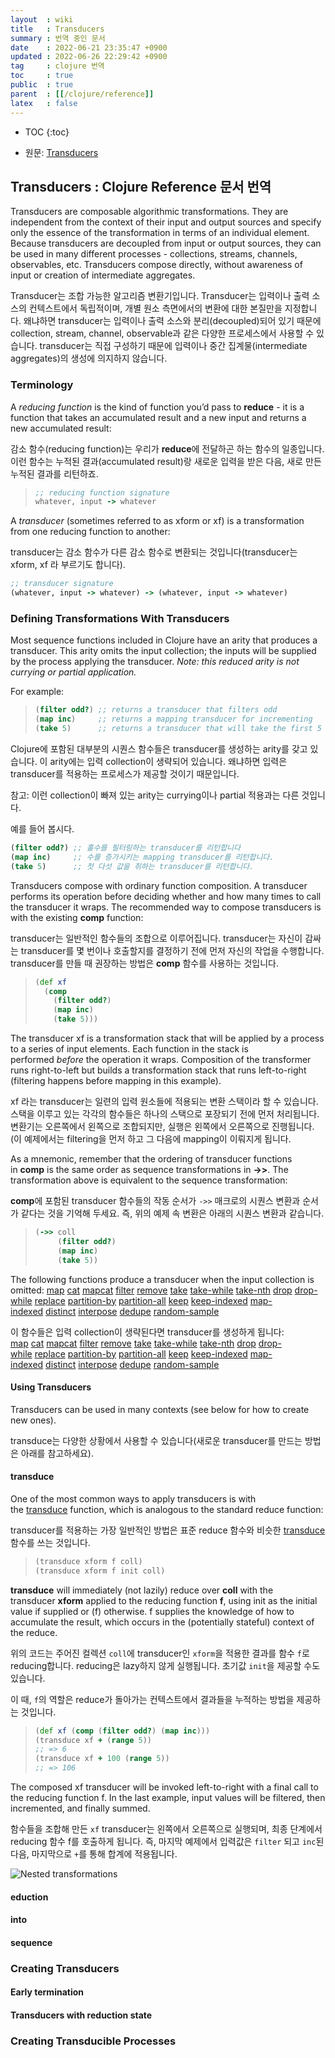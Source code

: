 ```yaml
---
layout  : wiki
title   : Transducers
summary : 번역 중인 문서
date    : 2022-06-21 23:35:47 +0900
updated : 2022-06-26 22:29:42 +0900
tag     : clojure 번역
toc     : true
public  : true
parent  : [[/clojure/reference]]
latex   : false
---
```

* TOC
{:toc}

- 원문: [Transducers]( https://clojure.org/reference/transducers )

## Transducers : Clojure Reference 문서 번역

>
Transducers are composable algorithmic transformations.
They are independent from the context of their input and output sources and specify only the essence of the transformation in terms of an individual element.
Because transducers are decoupled from input or output sources, they can be used in many different processes - collections, streams, channels, observables, etc.
Transducers compose directly, without awareness of input or creation of intermediate aggregates.

Transducer는 조합 가능한 알고리즘 변환기입니다.
Transducer는 입력이나 출력 소스의 컨텍스트에서 독립적이며, 개별 원소 측면에서의 변환에 대한 본질만을 지정합니다.
왜냐하면 transducer는 입력이나 출력 소스와 분리(decoupled)되어 있기 때문에 collection, stream, channel, observable과 같은 다양한 프로세스에서 사용할 수 있습니다.
transducer는 직접 구성하기 때문에 입력이나 중간 집계물(intermediate aggregates)의 생성에 의지하지 않습니다.

### Terminology

>
A _reducing function_ is the kind of function you’d pass to **reduce** - it is a function that takes an accumulated result and a new input and returns a new accumulated result:

감소 함수(reducing function)는 우리가 **reduce**에 전달하곤 하는 함수의 일종입니다.
이런 함수는 누적된 결과(accumulated result)랑 새로운 입력을 받은 다음, 새로 만든 누적된 결과를 리턴하죠.

> ```clojure
> ;; reducing function signature
> whatever, input -> whatever
> ```
>
A _transducer_ (sometimes referred to as xform or xf) is a transformation from one reducing function to another:

transducer는 감소 함수가 다른 감소 함수로 변환되는 것입니다(transducer는 xform, xf 라 부르기도 합니다).

```clojure
;; transducer signature
(whatever, input -> whatever) -> (whatever, input -> whatever)
```

### Defining Transformations With Transducers

>
Most sequence functions included in Clojure have an arity that produces a transducer.
This arity omits the input collection; the inputs will be supplied by the process applying the transducer.
_Note: this reduced arity is not currying or partial application._
>
For example:
>
> ```clojure
> (filter odd?) ;; returns a transducer that filters odd
> (map inc)     ;; returns a mapping transducer for incrementing
> (take 5)      ;; returns a transducer that will take the first 5 values
> ```

Clojure에 포함된 대부분의 시퀀스 함수들은 transducer를 생성하는 arity를 갖고 있습니다.
이 arity에는 입력 collection이 생략되어 있습니다.
왜냐하면 입력은 transducer를 적용하는 프로세스가 제공할 것이기 때문입니다.

참고: 이런 collection이 빠져 있는 arity는 currying이나 partial 적용과는 다른 것입니다.

예를 들어 봅시다.

```clojure
(filter odd?) ;; 홀수를 필터링하는 transducer를 리턴합니다
(map inc)     ;; 수를 증가시키는 mapping transducer를 리턴합니다.
(take 5)      ;; 첫 다섯 값을 취하는 transducer를 리턴합니다.
```

>
Transducers compose with ordinary function composition.
A transducer performs its operation before deciding whether and how many times to call the transducer it wraps.
The recommended way to compose transducers is with the existing **comp** function:

transducer는 일반적인 함수들의 조합으로 이루어집니다.
transducer는 자신이 감싸는 transducer를 몇 번이나 호출할지를 결정하기 전에 먼저 자신의 작업을 수행합니다.
transducer를 만들 때 권장하는 방법은 **comp** 함수를 사용하는 것입니다.

> ```clojure
> (def xf
>   (comp
>     (filter odd?)
>     (map inc)
>     (take 5)))
> ```

<span/>

>
The transducer xf is a transformation stack that will be applied by a process to a series of input elements.
Each function in the stack is performed _before_ the operation it wraps.
Composition of the transformer runs right-to-left but builds a transformation stack that runs left-to-right (filtering happens before mapping in this example).

xf 라는 transducer는 일련의 입력 원소들에 적용되는 변환 스택이라 할 수 있습니다.
스택을 이루고 있는 각각의 함수들은 하나의 스택으로 포장되기 전에 먼저 처리됩니다.
변환기는 오른쪽에서 왼쪽으로 조합되지만, 실행은 왼쪽에서 오른쪽으로 진행됩니다.
(이 예제에서는 filtering을 먼저 하고 그 다음에 mapping이 이뤄지게 됩니다.

>
As a mnemonic, remember that the ordering of transducer functions in **comp** is the same order as sequence transformations in **\-\>\>**. The transformation above is equivalent to the sequence transformation:

**comp**에 포함된 transducer 함수들의 작동 순서가 `->>` 매크로의 시퀀스 변환과 순서가 같다는 것을 기억해 두세요.
즉, 위의 예제 속 변환은 아래의 시퀀스 변환과 같습니다.

> ```clojure
> (->> coll
>      (filter odd?)
>      (map inc)
>      (take 5))
> ```

<span/>

>
The following functions produce a transducer when the input collection is omitted: [map][map] [cat][cat] [mapcat][mapcat] [filter][filter] [remove][remove] [take][take] [take-while][take-while] [take-nth][take-nth] [drop][drop] [drop-while][drop-while] [replace][replace] [partition-by][partition-by] [partition-all][partition-all] [keep][keep] [keep-indexed][keep-indexed] [map-indexed][map-indexed] [distinct][distinct] [interpose][interpose] [dedupe][dedupe] [random-sample][random-sample]

이 함수들은 입력 collection이 생략된다면 transducer를 생성하게 됩니다: [map][map] [cat][cat] [mapcat][mapcat] [filter][filter] [remove][remove] [take][take] [take-while][take-while] [take-nth][take-nth] [drop][drop] [drop-while][drop-while] [replace][replace] [partition-by][partition-by] [partition-all][partition-all] [keep][keep] [keep-indexed][keep-indexed] [map-indexed][map-indexed] [distinct][distinct] [interpose][interpose] [dedupe][dedupe] [random-sample][random-sample]

#### Using Transducers

>
Transducers can be used in many contexts (see below for how to create new ones).

transduce는 다양한 상황에서 사용할 수 있습니다(새로운 transducer를 만드는 방법은 아래를 참고하세요).

#### transduce

>
One of the most common ways to apply transducers is with the [transduce][transduce] function, which is analogous to the standard reduce function:

transducer를 적용하는 가장 일반적인 방법은 표준 reduce 함수와 비슷한 [transduce][transduce] 함수를 쓰는 것입니다.

> ```clojure
> (transduce xform f coll)
> (transduce xform f init coll)
> ```

>
**transduce** will immediately (not lazily) reduce over **coll** with the transducer **xform** applied to the reducing function **f**, using init as the initial value if supplied or (f) otherwise.
f supplies the knowledge of how to accumulate the result, which occurs in the (potentially stateful) context of the reduce.

위의 코드는 주어진 컬렉션 `coll`에 transducer인 `xform`을 적용한 결과를 함수 `f`로 reducing합니다.
reducing은 lazy하지 않게 실행됩니다.
초기값 `init`을 제공할 수도 있습니다.

이 때, `f`의 역할은 reduce가 돌아가는 컨텍스트에서 결과들을 누적하는 방법을 제공하는 것입니다.

> ```clojure
> (def xf (comp (filter odd?) (map inc)))
> (transduce xf + (range 5))
> ;; => 6
> (transduce xf + 100 (range 5))
> ;; => 106
> ```
>
The composed xf transducer will be invoked left-to-right with a final call to the reducing function f.
In the last example, input values will be filtered, then incremented, and finally summed.

함수들을 조합해 만든 `xf` transducer는 왼쪽에서 오른쪽으로 실행되며, 최종 단계에서 reducing 함수 f를 호출하게 됩니다.
즉, 마지막 예제에서 입력값은 `filter` 되고 `inc`된 다음, 마지막으로 `+`를 통해 합계에 적용됩니다.

![Nested transformations]( ./xf.png )


#### eduction
#### into
#### sequence
### Creating Transducers
#### Early termination
#### Transducers with reduction state
### Creating Transducible Processes

[cat]: https://clojure.github.io/clojure/clojure.core-api.html#clojure.core/cat
[dedupe]: https://clojure.github.io/clojure/clojure.core-api.html#clojure.core/dedupe
[distinct]: https://clojure.github.io/clojure/clojure.core-api.html#clojure.core/distinct
[drop-while]: https://clojure.github.io/clojure/clojure.core-api.html#clojure.core/drop-while
[drop]: https://clojure.github.io/clojure/clojure.core-api.html#clojure.core/drop
[filter]: https://clojure.github.io/clojure/clojure.core-api.html#clojure.core/filter
[interpose]: https://clojure.github.io/clojure/clojure.core-api.html#clojure.core/interpose
[keep-indexed]: https://clojure.github.io/clojure/clojure.core-api.html#clojure.core/keep-indexed
[keep]: https://clojure.github.io/clojure/clojure.core-api.html#clojure.core/keep
[map-indexed]: https://clojure.github.io/clojure/clojure.core-api.html#clojure.core/map-indexed
[map]: https://clojure.github.io/clojure/clojure.core-api.html#clojure.core/map
[mapcat]: https://clojure.github.io/clojure/clojure.core-api.html#clojure.core/mapcat
[partition-all]: https://clojure.github.io/clojure/clojure.core-api.html#clojure.core/partition-all
[partition-by]: https://clojure.github.io/clojure/clojure.core-api.html#clojure.core/partition-by
[random-sample]: https://clojure.github.io/clojure/clojure.core-api.html#clojure.core/random-sample
[remove]: https://clojure.github.io/clojure/clojure.core-api.html#clojure.core/remove
[replace]: https://clojure.github.io/clojure/clojure.core-api.html#clojure.core/replace
[take-nth]: https://clojure.github.io/clojure/clojure.core-api.html#clojure.core/take-nth
[take-while]: https://clojure.github.io/clojure/clojure.core-api.html#clojure.core/take-while
[take]: https://clojure.github.io/clojure/clojure.core-api.html#clojure.core/take
[transduce]: https://clojure.github.io/clojure/clojure.core-api.html#clojure.core/transduce

